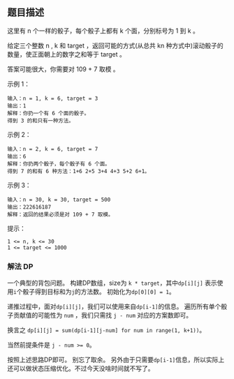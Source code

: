 ## 题目描述
这里有 n 个一样的骰子，每个骰子上都有 k 个面，分别标号为 1 到 k 。

给定三个整数 n ,  k 和 target ，返回可能的方式(从总共 kn 种方式中)滚动骰子的数量，使正面朝上的数字之和等于 target 。

答案可能很大，你需要对 109 + 7 取模 。

示例 1：
```
输入：n = 1, k = 6, target = 3
输出：1
解释：你扔一个有 6 个面的骰子。
得到 3 的和只有一种方法。
```
示例 2：
```
输入：n = 2, k = 6, target = 7
输出：6
解释：你扔两个骰子，每个骰子有 6 个面。
得到 7 的和有 6 种方法：1+6 2+5 3+4 4+3 5+2 6+1。
```
示例 3：
```
输入：n = 30, k = 30, target = 500
输出：222616187
解释：返回的结果必须是对 109 + 7 取模。
```

提示：
```
1 <= n, k <= 30
1 <= target <= 1000
```

### 解法 DP
一个典型的背包问题。
构建DP数组，size为 `k * target`，其中`dp[i][j]` 表示使用`i`个骰子得到目标和为`j`的方法数。
初始化为`dp[0][0] = 1`。

递推过程中，面对`dp[i][j]`，我们可以使用来自`dp[i-1]`的信息。
遍历所有单个骰子贡献值的可能性为 `num` ，我们只需找 `j - num` 对应的方案数即可。

换言之 `dp[i][j] = sum(dp[i-1][j-num] for num in range(1, k+1))`。

当然前提条件是 `j - num >= 0`。

按照上述思路DP即可。
别忘了取余。
另外由于只需要`dp[i-1]`信息，所以实际上还可以做状态压缩优化。不过今天没啥时间就不写了。